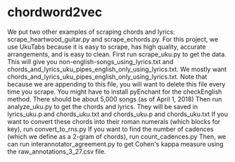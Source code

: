 # chordword2vec
We put two other examples of scraping chords and lyrics: scrape_heartwood_guitar.py and scrape_echords.py. For this project, we use UkuTabs because it is easy to scrape, has high quality, accurate arrangements, and is easy to clean. 
First run scrape_uku.py to get the data.
This will give you non-english-songs_using_lyrics.txt and chords_and_lyrics_uku_pipes_english_only_using_lyrics.txt. We mostly want chords_and_lyrics_uku_pipes_english_only_using_lyrics.txt. Note that because we are appending to this file, you will want to delete this file every time you scrape.
You might have to install pyEnchant for the checkEnglish method.
There should be about 5,000 songs (as of April 1, 2018)
Then run analyze_uku.py to get the chords and lyrics. They will be saved in lyrics_uku.p and chords_uku.txt and chords_uku.p and chords_uku.txt 
If you want to convert these chords into their roman numerals (which blocks for key), run convert_to_rns.py
If you want to find the number of cadences (which we define as a 2-gram of chords), run count_cadences.py
Then, we can run interannotator_agreement.py to get Cohen's kappa measure using the raw_annotations_3_27.csv file.
